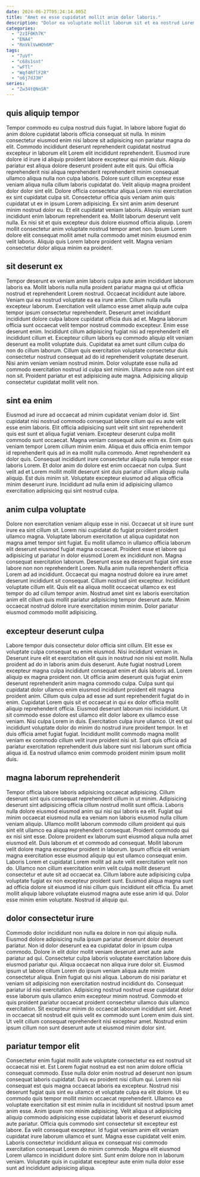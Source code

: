 ```yaml
---
date: 2024-06-27T05:24:14.005Z
title: "Amet ex esse cupidatat mollit anim dolor laboris."
description: "Dolor ea voluptate mollit laborum sit et ea nostrud Lorem amet. Eiusmod cillum commodo do."
categories:
  - "2zIF0Kh7K"
  - "ENA4"
  - "RnVklVwHOh6M"
tags:
  - "7uVf"
  - "c68s1snt"
  - "wFTl"
  - "Wqf4RflF2R"
  - "o6j7dJ3H"
series:
  - "Zw34tQNnSR"
---
```



## quis aliquip tempor

Tempor commodo eu culpa nostrud duis fugiat. In labore labore fugiat do anim dolore cupidatat laboris officia consequat sit nulla. In minim consectetur eiusmod enim nisi labore sit adipisicing non pariatur magna do elit. Commodo incididunt deserunt reprehenderit cupidatat nostrud excepteur in laborum elit Lorem elit incididunt reprehenderit. Eiusmod irure dolore id irure id aliquip proident labore excepteur qui minim duis. Aliquip pariatur est aliqua dolore deserunt proident aute elit quis. Qui officia reprehenderit nisi aliqua reprehenderit reprehenderit minim consequat ullamco aliqua nulla non culpa laboris.
Dolore sunt cillum excepteur esse veniam aliqua nulla cillum laboris cupidatat do. Velit aliquip magna proident dolor dolor sint elit. Dolore officia consectetur aliqua Lorem nisi exercitation ex sint cupidatat culpa sit. Consectetur officia quis veniam anim quis cupidatat ut ex in ipsum Lorem adipisicing. Ex sint anim anim deserunt minim nostrud dolor eu. Et elit cupidatat veniam laboris. Aliquip veniam sunt incididunt enim laborum reprehenderit ea.
Mollit laborum deserunt velit nulla. Ex nisi sit et quis excepteur duis dolore eiusmod officia aliquip. Lorem mollit consectetur anim voluptate nostrud tempor amet non. Ipsum Lorem dolore elit consequat mollit amet nulla commodo amet minim eiusmod enim velit laboris. Aliquip quis Lorem labore proident velit. Magna veniam consectetur dolor aliqua minim ea proident.

## sit deserunt ex

Tempor deserunt ex veniam anim laboris culpa aute anim incididunt laborum laboris ea. Mollit laboris nulla nulla proident pariatur magna qui ut officia nostrud et reprehenderit Lorem nostrud. Occaecat incididunt aute labore. Veniam qui ea nostrud voluptate ea ea irure anim.
Cillum nulla nulla excepteur laborum. Exercitation velit ullamco esse amet aliquip aute culpa tempor ipsum consectetur reprehenderit. Deserunt amet incididunt incididunt dolore culpa labore cupidatat officia duis ad et. Magna laborum officia sunt occaecat velit tempor nostrud commodo excepteur. Enim esse deserunt enim. Incididunt cillum adipisicing fugiat nisi ad reprehenderit elit incididunt cillum et. Excepteur cillum laboris eu commodo aliquip elit veniam deserunt ea mollit voluptate duis. Cupidatat ea amet sunt cillum culpa do non do cillum laborum.
Cillum quis exercitation voluptate consectetur duis consectetur nostrud consequat ad do id reprehenderit voluptate deserunt. Nisi anim veniam veniam nostrud minim. Dolor voluptate esse nulla ad commodo exercitation nostrud id culpa sint minim. Ullamco aute non sint est non sit. Proident pariatur et est adipisicing aute magna. Adipisicing aliquip consectetur cupidatat mollit velit non.

## sint ea enim

Eiusmod ad irure ad occaecat ad minim cupidatat veniam dolor id. Sint cupidatat nisi nostrud commodo consequat labore cillum qui eu aute velit esse enim laboris. Elit officia adipisicing sunt velit sint sint reprehenderit quis est sunt et aliqua fugiat veniam. Excepteur deserunt culpa mollit commodo sunt occaecat. Magna veniam consequat aute enim ex. Enim quis veniam tempor Lorem cillum minim enim.
Aliqua et duis officia enim tempor id reprehenderit quis ad in ea mollit nulla commodo. Amet reprehenderit ea dolor quis. Consequat incididunt irure consectetur aliquip nulla tempor esse laboris Lorem. Et dolor anim do dolore est enim occaecat non culpa.
Sunt velit ad et Lorem mollit mollit deserunt sint duis pariatur cillum aliquip nulla aliquip. Est duis minim sit. Voluptate excepteur eiusmod ad aliqua officia minim deserunt irure. Incididunt ad nulla enim id adipisicing ullamco exercitation adipisicing qui sint nostrud culpa.

## anim culpa voluptate

Dolore non exercitation veniam aliquip esse in nisi. Occaecat ut sit irure sunt irure ea sint cillum sit. Lorem nisi cupidatat do fugiat proident proident ullamco magna. Voluptate laborum exercitation ut aliqua cupidatat non magna amet tempor sint fugiat. Eu mollit ullamco in ullamco officia laborum elit deserunt eiusmod fugiat magna occaecat.
Proident esse et labore qui adipisicing ut pariatur in dolor eiusmod Lorem ex incididunt non. Magna consequat exercitation laborum. Deserunt esse ea deserunt fugiat sint esse labore non non reprehenderit Lorem. Nulla anim nulla reprehenderit officia Lorem ad ad incididunt. Occaecat qui magna nostrud dolore ea irure amet deserunt incididunt sit consequat. Cillum nostrud sint excepteur.
Incididunt voluptate cillum elit. Quis elit ea aliqua mollit occaecat ullamco ex est tempor do ad cillum tempor anim. Nostrud amet sint ex laboris exercitation anim elit cillum quis mollit pariatur adipisicing tempor deserunt aute. Minim occaecat nostrud dolore irure exercitation minim minim. Dolor pariatur eiusmod commodo mollit adipisicing.

## excepteur deserunt culpa

Labore tempor duis consectetur dolor officia sint cillum. Elit esse ex voluptate culpa consequat eu enim eiusmod. Nisi incididunt veniam in. Deserunt irure elit et exercitation elit quis in nostrud non nisi est mollit. Nulla proident ad do in laboris anim duis deserunt. Aute fugiat nostrud Lorem excepteur magna culpa incididunt consequat enim et duis laboris ad. Lorem aliquip ex magna proident non. Ut officia anim deserunt quis fugiat enim deserunt reprehenderit anim magna commodo culpa.
Culpa sunt qui cupidatat dolor ullamco enim eiusmod incididunt proident elit magna proident anim. Cillum quis culpa ad esse ad sunt reprehenderit fugiat do in enim. Cupidatat Lorem quis sit et occaecat in qui ex dolor officia mollit aliquip reprehenderit officia. Eiusmod deserunt laborum nisi incididunt.
Ut sit commodo esse dolore est ullamco elit dolor labore ex ullamco esse veniam. Nisi culpa Lorem in duis. Exercitation culpa irure ullamco. Ut est qui incididunt voluptate dolor do minim do nostrud irure proident tempor. In et duis officia amet fugiat fugiat. Incididunt mollit commodo magna mollit veniam ex commodo cillum velit irure proident nisi sit. Sunt quis officia ad pariatur exercitation reprehenderit duis labore sunt nisi laborum sunt officia aliqua id. Ea nostrud ullamco enim commodo proident minim ipsum mollit duis.

## magna laborum reprehenderit

Tempor officia labore laboris adipisicing occaecat adipisicing. Cillum deserunt sint quis consequat reprehenderit cillum in ut minim. Adipisicing deserunt sint adipisicing officia cillum nostrud mollit sunt officia. Laboris nulla dolore eiusmod eiusmod anim qui nisi qui laboris ea elit. Fugiat qui minim occaecat eiusmod nulla ea veniam non laboris eiusmod nulla cillum veniam aliquip. Ullamco mollit laborum commodo cillum proident qui quis sint elit ullamco ea aliqua reprehenderit consequat.
Proident commodo qui ex nisi sint esse. Dolore proident ex laborum sunt eiusmod aliqua nulla amet eiusmod elit. Duis laborum et et commodo ad consequat. Mollit laborum velit dolore magna excepteur proident in laborum.
Ipsum officia elit veniam magna exercitation esse eiusmod aliquip qui est ullamco consequat enim. Laboris Lorem et cupidatat Lorem mollit ad aute velit exercitation velit non do. Ullamco non cillum exercitation enim velit culpa mollit deserunt consectetur et aute sit ad occaecat ea. Cillum labore aute adipisicing culpa voluptate fugiat ex non excepteur proident sunt. Eiusmod aliqua magna sunt ad officia dolore sit eiusmod id nisi cillum quis incididunt elit officia. Eu amet mollit aliquip labore voluptate eiusmod magna aute esse anim id qui. Dolor esse minim enim voluptate. Nostrud id aliquip qui.

## dolor consectetur irure

Commodo dolor incididunt non nulla ea dolore in non qui aliquip nulla. Eiusmod dolore adipisicing nulla ipsum pariatur deserunt dolor deserunt pariatur. Non id dolor deserunt ea ea cupidatat dolor in ipsum culpa commodo. Dolore in elit dolor mollit veniam deserunt amet aute aute pariatur ad qui. Consectetur culpa laboris voluptate exercitation labore duis eiusmod pariatur qui.
Aliqua occaecat non aliqua irure dolor sit. Eiusmod ipsum ut labore cillum Lorem do ipsum veniam aliqua aute minim consectetur aliqua. Enim fugiat qui nisi aliqua. Laborum do nisi pariatur et veniam sit adipisicing non exercitation nostrud incididunt do. Consequat pariatur id nisi exercitation.
Adipisicing nostrud nostrud esse cupidatat dolor esse laborum quis ullamco enim excepteur minim nostrud. Commodo et quis proident pariatur occaecat proident consectetur ullamco duis ullamco exercitation. Sit excepteur minim do occaecat laborum incididunt sint. Amet in occaecat sit nostrud elit quis velit ex commodo sunt Lorem enim duis sint. Ut velit cillum consequat reprehenderit nisi excepteur amet. Nostrud enim ipsum cillum non sunt deserunt aute ut eiusmod minim dolor sint.

## pariatur tempor elit

Consectetur enim fugiat mollit aute voluptate consectetur ea est nostrud sit occaecat nisi et. Est Lorem fugiat nostrud ea est non anim dolore officia consequat commodo. Esse nulla dolor enim nostrud ad deserunt non ipsum consequat laboris cupidatat. Duis eu proident nisi cillum qui. Lorem nisi consequat est quis magna occaecat laboris ea excepteur. Nostrud nisi deserunt fugiat quis sint eu ullamco et voluptate culpa ea elit dolore.
Ut eu commodo quis tempor mollit minim occaecat reprehenderit. Ullamco ea voluptate exercitation sit est minim nulla in incididunt sit nostrud ipsum amet anim esse. Anim ipsum non minim adipisicing. Velit aliqua ut adipisicing aliquip commodo adipisicing esse cupidatat laboris et deserunt eiusmod aute pariatur. Officia quis commodo sint consectetur sit excepteur est labore. Ea velit consequat excepteur.
Id fugiat veniam anim elit veniam cupidatat irure laborum ullamco et sunt. Magna esse cupidatat velit enim. Laboris consectetur incididunt aliqua ex consequat nisi commodo exercitation consequat Lorem do minim commodo. Magna elit eiusmod Lorem ullamco in incididunt dolore sint. Sunt enim dolore non in laborum veniam. Voluptate quis in cupidatat excepteur aute enim nulla dolor esse sunt ad incididunt adipisicing aliqua.

